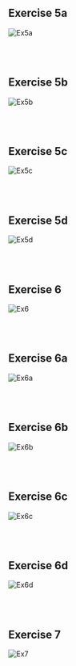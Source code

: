 ## Exercise 5a
![Ex5a](image-1.png)

<br><br>
## Exercise 5b
![Ex5b](image-2.png)

<br><br>
## Exercise 5c
![Ex5c](image-3.png)

<br><br>
## Exercise 5d
![Ex5d](image-4.png)

<br><br>
## Exercise 6
![Ex6](image-5.png)

<br><br>
## Exercise 6a
![Ex6a](image-6.png)

<br><br>
## Exercise 6b
![Ex6b](image-7.png)

<br><br>
## Exercise 6c
![Ex6c](image-8.png)

<br><br>
## Exercise 6d
![Ex6d](image-9.png)

<br><br>
## Exercise 7
![Ex7](image-10.png)